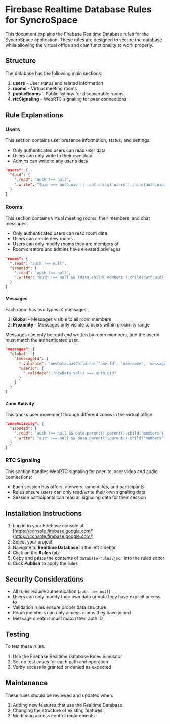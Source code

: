 # Firebase Realtime Database Rules for SyncroSpace

This document explains the Firebase Realtime Database rules for the SyncroSpace application. These rules are designed to secure the database while allowing the virtual office and chat functionality to work properly.

## Structure

The database has the following main sections:

1. **users** - User status and related information
2. **rooms** - Virtual meeting rooms
3. **publicRooms** - Public listings for discoverable rooms
4. **rtcSignaling** - WebRTC signaling for peer connections

## Rule Explanations

### Users

This section contains user presence information, status, and settings:

- Only authenticated users can read user data
- Users can only write to their own data
- Admins can write to any user's data

```json
"users": {
  "$uid": {
    ".read": "auth !== null",
    ".write": "$uid === auth.uid || root.child('users').child(auth.uid).child('role').val() === 'admin'"
  }
}
```

### Rooms

This section contains virtual meeting rooms, their members, and chat messages:

- Only authenticated users can read room data
- Users can create new rooms
- Users can only modify rooms they are members of
- Room creators and admins have elevated privileges

```json
"rooms": {
  ".read": "auth !== null",
  "$roomId": {
    ".read": "auth !== null",
    ".write": "auth !== null && (data.child('members').child(auth.uid).exists() || !data.exists() || root.child('users').child(auth.uid).child('role').val() === 'admin')"
  }
}
```

#### Messages

Each room has two types of messages:

1. **Global** - Messages visible to all room members
2. **Proximity** - Messages only visible to users within proximity range

Messages can only be read and written by room members, and the userId must match the authenticated user.

```json
"messages": {
  "global": {
    "$messageId": {
      ".validate": "newData.hasChildren(['userId', 'username', 'message', 'timestamp'])",
      "userId": {
        ".validate": "newData.val() === auth.uid"
      }
    }
  }
}
```

#### Zone Activity

This tracks user movement through different zones in the virtual office:

```json
"zoneActivity": {
  "$zoneId": {
    ".read": "auth !== null && data.parent().parent().child('members').child(auth.uid).exists()",
    ".write": "auth !== null && data.parent().parent().child('members').child(auth.uid).exists()"
  }
}
```

### RTC Signaling

This section handles WebRTC signaling for peer-to-peer video and audio connections:

- Each session has offers, answers, candidates, and participants
- Rules ensure users can only read/write their own signaling data
- Session participants can read all signaling data for their session

## Installation Instructions

1. Log in to your Firebase console at [https://console.firebase.google.com/](https://console.firebase.google.com/)
2. Select your project
3. Navigate to **Realtime Database** in the left sidebar
4. Click on the **Rules** tab
5. Copy and paste the contents of `database-rules.json` into the rules editor
6. Click **Publish** to apply the rules

## Security Considerations

- All rules require authentication (`auth !== null`)
- Users can only modify their own data or data they have explicit access to
- Validation rules ensure proper data structure
- Room members can only access rooms they have joined
- Message creators must match their auth ID

## Testing

To test these rules:

1. Use the Firebase Realtime Database Rules Simulator
2. Set up test cases for each path and operation
3. Verify access is granted or denied as expected

## Maintenance

These rules should be reviewed and updated when:

1. Adding new features that use the Realtime Database
2. Changing the structure of existing features
3. Modifying access control requirements